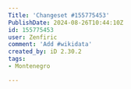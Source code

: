 ```yaml
---
Title: 'Changeset #155775453'
PublishDate: 2024-08-26T10:44:10Z
id: 155775453
user: Zenfiric
comment: 'Add #wikidata'
created_by: iD 2.30.2
tags:
- Montenegro

---
```

